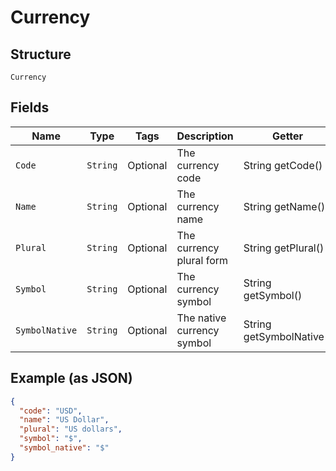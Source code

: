 
# Currency

## Structure

`Currency`

## Fields

| Name | Type | Tags | Description | Getter | Setter |
|  --- | --- | --- | --- | --- | --- |
| `Code` | `String` | Optional | The currency code | String getCode() | setCode(String code) |
| `Name` | `String` | Optional | The currency name | String getName() | setName(String name) |
| `Plural` | `String` | Optional | The currency plural form | String getPlural() | setPlural(String plural) |
| `Symbol` | `String` | Optional | The currency symbol | String getSymbol() | setSymbol(String symbol) |
| `SymbolNative` | `String` | Optional | The native currency symbol | String getSymbolNative() | setSymbolNative(String symbolNative) |

## Example (as JSON)

```json
{
  "code": "USD",
  "name": "US Dollar",
  "plural": "US dollars",
  "symbol": "$",
  "symbol_native": "$"
}
```

